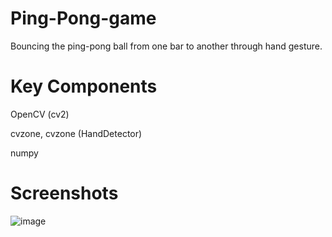 # Ping-Pong-game
Bouncing the ping-pong ball from one bar to another through hand gesture.

# Key Components
OpenCV (cv2)

cvzone, cvzone (HandDetector)

numpy

# Screenshots

![image](https://github.com/Arshnoor-Bajaj/Ping-Pong-game/assets/95166317/f0b9548a-fc2c-4664-a271-f1d4c8fa8541)
